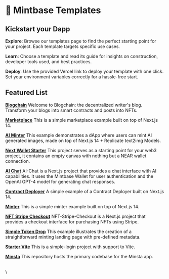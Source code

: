 # 🔑 Mintbase Templates

## Kickstart your Dapp

**Explore**: Browse our templates page to find the perfect starting point for your project. Each template targets specific use cases.

**Learn**: Choose a template and read its guide for insights on construction, developer tools used, and best practices.

**Deploy**: Use the provided Vercel link to deploy your template with one click. Set your environment variables correctly for a hassle-free start.

## Featured List

[**Blogchain**](https://templates.mintbase.xyz/templates/blogchain) Welcome to Blogchain: the decentralized writer's blog. Transform your blogs into smart contracts and posts into NFTs.

[**Marketplace**](https://templates.mintbase.xyz/templates/marketplace) This is a simple marketplace example built on top of Next.js 14.

[**AI Minter**](https://templates.mintbase.xyz/templates/ai-minter) This example demonstrates a dApp where users can mint AI generated images, made on top of Next.js 14 + Replicate text2img Models.

[**Next Wallet Starter**](https://templates.mintbase.xyz/templates/starter-next) This project serves as a starting point for your web3 project, it contains an empty canvas with nothing but a NEAR wallet connection.

[**AI Chat**](https://templates.mintbase.xyz/templates/starter-next) AI-Chat is a Next.js project that provides a chat interface with AI capabilities. It uses the Mintbase Wallet for user authentication and the OpenAI GPT-4 model for generating chat responses.

[**Contract Deployer**](https://templates.mintbase.xyz/templates/ai-chat) A simple example of a Contract Deployer built on Next.js 14.

[**Minter**](https://templates.mintbase.xyz/templates/contract-deployer) This is a simple minter example built on top of Next.js 14.

[**NFT Stripe Checkout**](https://templates.mintbase.xyz/templates/nft-stripe-checkout) NFT-Stripe-Checkout is a Next.js project that provides a checkout interface for purchasing NFTs using Stripe.

[**Simple Token Drop**](https://templates.mintbase.xyz/templates/simple-token-drop) This example illustrates the creation of a straightforward minting landing page with pre-defined metadata.

[**Starter Vite**](https://templates.mintbase.xyz/templates/starter-vite) This is a simple-login project with support to Vite.

[**Minsta**](https://templates.mintbase.xyz/templates/minsta) This repository hosts the primary codebase for the Minsta app.



\
\


